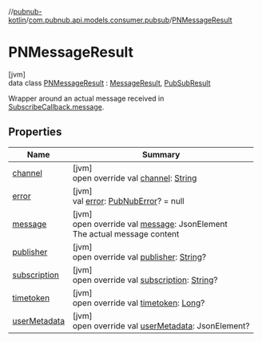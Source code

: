 //[pubnub-kotlin](../../../index.md)/[com.pubnub.api.models.consumer.pubsub](../index.md)/[PNMessageResult](index.md)

# PNMessageResult

[jvm]\
data class [PNMessageResult](index.md) : [MessageResult](../-message-result/index.md), [PubSubResult](../-pub-sub-result/index.md)

Wrapper around an actual message received in [SubscribeCallback.message](../../com.pubnub.api.callbacks/-subscribe-callback/message.md).

## Properties

| Name | Summary |
|---|---|
| [channel](../-pub-sub-result/channel.md) | [jvm]<br>open override val [channel](../-pub-sub-result/channel.md): [String](https://kotlinlang.org/api/latest/jvm/stdlib/kotlin/-string/index.html) |
| [error](error.md) | [jvm]<br>val [error](error.md): [PubNubError](../../com.pubnub.api/-pub-nub-error/index.md)? = null |
| [message](message.md) | [jvm]<br>open override val [message](message.md): JsonElement<br>The actual message content |
| [publisher](../-pub-sub-result/publisher.md) | [jvm]<br>open override val [publisher](../-pub-sub-result/publisher.md): [String](https://kotlinlang.org/api/latest/jvm/stdlib/kotlin/-string/index.html)? |
| [subscription](../-pub-sub-result/subscription.md) | [jvm]<br>open override val [subscription](../-pub-sub-result/subscription.md): [String](https://kotlinlang.org/api/latest/jvm/stdlib/kotlin/-string/index.html)? |
| [timetoken](../-pub-sub-result/timetoken.md) | [jvm]<br>open override val [timetoken](../-pub-sub-result/timetoken.md): [Long](https://kotlinlang.org/api/latest/jvm/stdlib/kotlin/-long/index.html)? |
| [userMetadata](../-pub-sub-result/user-metadata.md) | [jvm]<br>open override val [userMetadata](../-pub-sub-result/user-metadata.md): JsonElement? |
